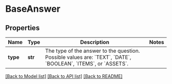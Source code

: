 # BaseAnswer

## Properties
Name | Type | Description | Notes
------------ | ------------- | ------------- | -------------
**type** | **str** | The type of the answer to the question. Possible values are: &#x60;TEXT&#x60;, &#x60;DATE&#x60;, &#x60;BOOLEAN&#x60;, &#x60;ITEMS&#x60;, or &#x60;ASSETS&#x60;. | 

[[Back to Model list]](../README.md#documentation-for-models) [[Back to API list]](../README.md#documentation-for-api-endpoints) [[Back to README]](../README.md)

